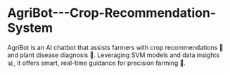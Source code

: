 # AgriBot---Crop-Recommendation-System
AgriBot is an AI chatbot that assists farmers with crop recommendations 🌾 and plant disease diagnosis 🌿. Leveraging SVM models and data insights 📊, it offers smart, real-time guidance for precision farming 🚜.
